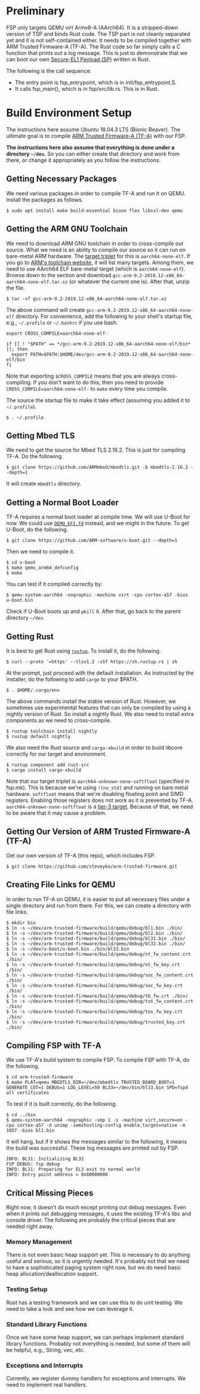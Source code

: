 # Preliminary 
FSP only targets QEMU virt Armv8-A (AArch64). It is a stripped-down version of TSP and binds Rust
code. The TSP part is not cleanly separated yet and it is not self-contained either. It needs to be
compiled together with ARM Trusted Firmware-A (TF-A). The Rust code so far simply calls a C
function that prints out a log message. This is just to demonstrate that we can boot our own
[Secure-EL1
Payload (SP)](https://trustedfirmware-a.readthedocs.io/en/latest/getting_started/image-terminology.html#secure-el1-payload-sp-ap-bl32)
written in Rust.

The following is the call sequence.

* The entry point is fsp_entrypoint, which is in init/fsp_entrypoint.S.
* It calls fsp_main(), which is in fsp/src/lib.rs. This is in Rust.

# Build Environment Setup

The instructions here assume Ubuntu 18.04.3 LTS (Bionic Beaver). The ultimate goal is to compile
[ARM Trusted Firmware-A (TF-A)](https://developer.trustedfirmware.org/dashboard/view/6/) with our
FSP.

**The instructions here also assume that everything is done under a directory `~/dev`.** So you can
either create that directory and work from there, or change it appropriately as you follow the
instructions.

## Getting Necessary Packages

We need various packages in order to compile TF-A and run it on QEMU. Install the packages as
follows.

```
$ sudo apt install make build-essential bison flex libssl-dev qemu
```

## Getting the ARM GNU Toolchain

We need to download ARM GNU toolchain in order to cross-compile our source. What we need is an
ability to compile our source so it can run on bare-metal ARM hardware. The [target
triplet](https://wiki.osdev.org/Target_Triplet) for this is `aarch64-none-elf`. If you go to [ARM's
toolchain
website](https://developer.arm.com/tools-and-software/open-source-software/developer-tools/gnu-toolchain/gnu-a/downloads),
it will list many targets. Among them, we need to use AArch64 ELF bare-metal target (which is
`aarch64-none-elf`). Browse down to the section and download
`gcc-arm-9.2-2019.12-x86_64-aarch64-none-elf.tar.xz` (or whatever the current one is). After that,
unzip the file.

```
$ tar -xf gcc-arm-9.2-2019.12-x86_64-aarch64-none-elf.tar.xz
```

The above command will create `gcc-arm-9.2-2019.12-x86_64-aarch64-none-elf` directory. For
convenience, add the following to your shell's startup file, e.g., `~/.profile` or `~/.bashrc` if
you use bash.

```shell
export CROSS_COMPILE=aarch64-none-elf-

if [[ ! "$PATH" == */gcc-arm-9.2-2019.12-x86_64-aarch64-none-elf/bin* ]]; then                                                   
  export PATH=$PATH:$HOME/dev/gcc-arm-9.2-2019.12-x86_64-aarch64-none-elf/bin
fi
```

Note that exporting `$CROSS_COMPILE` means that you are always cross-compiling. If you don't want
to do this, then you need to provide `CROSS_COMPILE=aarch64-none-elf-` to `make` every time you
compile.

The source the startup file to make it take effect (assuming you added it to `~/.profile`).

```
$ . ~/.profile
```

## Getting Mbed TLS

We need to get the source for Mbed TLS 2.16.2. This is just for compiling TF-A. Do the following.

```
$ git clone https://github.com/ARMmbed/mbedtls.git -b mbedtls-2.16.2 --depth=1
```

It will create `mbedtls` directory.

## Getting a Normal Boot Loader

TF-A requires a normal boot loader at compile time. We will use U-Boot for now. We could use
[`QEMU_EFI.fd`](http://snapshots.linaro.org/components/kernel/leg-virt-tianocore-edk2-upstream/latest/QEMU-KERNEL-AARCH64/RELEASE_GCC5/)
instead, and we might in the future. To get U-Boot, do the following.

```
$ git clone https://github.com/ARM-software/u-boot.git --depth=1
```

Then we need to compile it.

```
$ cd u-boot
$ make qemu_arm64_defconfig
$ make
```

You can test if it compiled correctly by:

```
$ qemu-system-aarch64 -nographic -machine virt -cpu cortex-a57 -bios u-boot.bin
```

Check if U-Boot boots up and `pkill` it. After that, go back to the parent directory `~/dev`.

## Getting Rust

It is best to get Rust using [`rustup`](https://rustup.rs). To install it, do the following.

```
$ curl --proto '=https' --tlsv1.2 -sSf https://sh.rustup.rs | sh
```

At the prompt, just proceed with the default installation. As instructed by the installer, do the
following to add `cargo` to your $PATH.

```
$ . $HOME/.cargo/env
```

The above commands install the stable version of Rust. However, we sometimes use experimental
features that can only be compiled by using a nightly version of Rust. So install a nightly Rust.
We also need to install extra components as we need to cross-compile.

```
$ rustup toolchain install nightly
$ rustup default nightly
```

We also need the Rust source and `cargo-xbuild` in order to build libcore correctly for our target
and environment.

```
$ rustup component add rust-src
$ cargo install cargo-xbuild
```

Note that our target triplet is `aarch64-unknown-none-softfloat` (specified in fsp.mk). This
is because we're using `![no_std]` and running on bare metal hardware. `softfloat` means that we're
disabling floating point and SIMD registers. Enabling those registers does not work as it is
prevented by TF-A.  `aarch64-unknown-none-softfloat` is a [tier-3
target](https://forge.rust-lang.org/release/platform-support.html).  Because of that, we need to be
aware that it may cause a problem.

## Getting Our Version of ARM Trusted Firmware-A (TF-A)

Get our own version of TF-A (this repo), which includes FSP.

```
$ git clone https://github.com/steveyko/arm-trusted-firmware.git
```

## Creating File Links for QEMU

In order to run TF-A on QEMU, it is easier to put all necessary files under a single directory and
run from there. For this, we can create a directory with file links.

```
$ mkdir bin
$ ln -s ~/dev/arm-trusted-firmware/build/qemu/debug/bl1.bin ./bin/
$ ln -s ~/dev/arm-trusted-firmware/build/qemu/debug/bl2.bin ./bin/
$ ln -s ~/dev/arm-trusted-firmware/build/qemu/debug/bl31.bin ./bin/
$ ln -s ~/dev/arm-trusted-firmware/build/qemu/debug/bl32.bin ./bin/
$ ln -s ~/dev/u-boot/u-boot.bin ./bin/bl33.bin
$ ln -s ~/dev/arm-trusted-firmware/build/qemu/debug/nt_fw_content.crt ./bin/
$ ln -s ~/dev/arm-trusted-firmware/build/qemu/debug/nt_fw_key.crt ./bin/
$ ln -s ~/dev/arm-trusted-firmware/build/qemu/debug/soc_fw_content.crt ./bin/
$ ln -s ~/dev/arm-trusted-firmware/build/qemu/debug/soc_fw_key.crt ./bin/
$ ln -s ~/dev/arm-trusted-firmware/build/qemu/debug/tb_fw.crt ./bin/
$ ln -s ~/dev/arm-trusted-firmware/build/qemu/debug/tos_fw_content.crt ./bin/
$ ln -s ~/dev/arm-trusted-firmware/build/qemu/debug/tos_fw_key.crt ./bin/
$ ln -s ~/dev/arm-trusted-firmware/build/qemu/debug/trusted_key.crt ./bin/
```

## Compiling FSP with TF-A

We use TF-A's build system to compile FSP. To compile FSP with TF-A, do the following.

```
$ cd arm-trusted-firmware
$ make PLAT=qemu MBEDTLS_DIR=~/dev/mbedtls TRUSTED_BOARD_BOOT=1 GENERATE_COT=1 DEBUG=1 LOG_LEVEL=50 BL33=~/dev/bin/bl33.bin SPD=fspd all certificates
```

To test if it is built correctly, do the following.

```
$ cd ../bin
$ qemu-system-aarch64 -nographic -smp 1 -s -machine virt,secure=on -cpu cortex-a57 -d unimp -semihosting-config enable,target=native -m 1057 -bios bl1.bin
```

It will hang, but if it shows the messages similar to the following, it means the build was
successful. These log messages are printed out by FSP.

```
INFO: BL31: Initializing BL32
FSP DEBUG: fsp debug
INFO: BL31: Preparing for EL3 exit to normal world
INFO: Entry point address = 0x60000000
```

## Critical Missing Pieces

Right now, it doesn't do much except printing out debug messages. Even when it prints out debugging
messages, it uses the existing TF-A's libc and console driver. The following are probably the
critical pieces that are needed right away.

### Memory Management

There is not even basic heap support yet. This is necessary to do anything useful and serious, so
it is urgently needed. It's probably not that we need to have a sophisticated paging system right
now, but we do need basic heap allocation/deallocation support.

### Testing Setup

Rust has a testing framework and we can use this to do unit testing. We need to take a look and see
how we can leverage it.

### Standard Library Functions

Once we have some heap support, we can perhaps implement standard library functions. Probably not
everything is needed, but some of them will be helpful, e.g., String, vec, etc.

### Exceptions and Interrupts

Currently, we register dummy handlers for exceptions and interrupts. We need to implement real
handlers.
